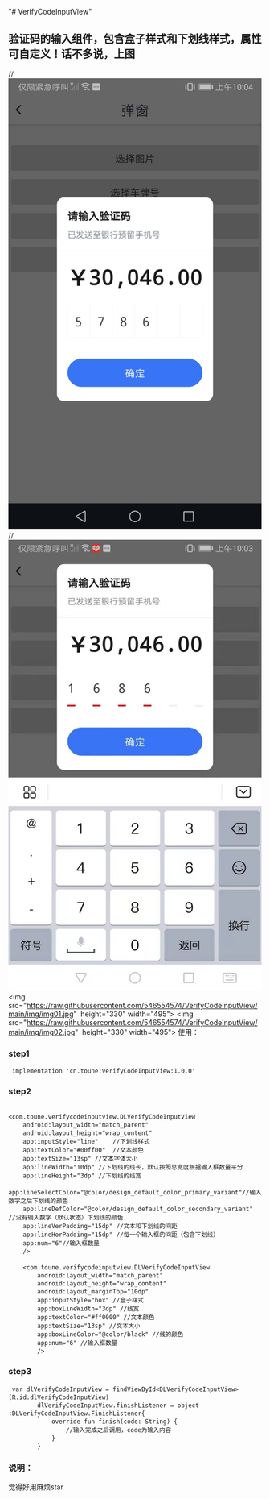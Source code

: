 "# VerifyCodeInputView" 
## 验证码的输入组件，包含盒子样式和下划线样式，属性可自定义！话不多说，上图

//![图1](https://raw.githubusercontent.com/546554574/VerifyCodeInputView/main/img/img01.jpg)
//![图2](https://raw.githubusercontent.com/546554574/VerifyCodeInputView/main/img/img02.jpg)
<img src="https://raw.githubusercontent.com/546554574/VerifyCodeInputView/main/img/img01.jpg"  height="330" width="495">
<img src="https://raw.githubusercontent.com/546554574/VerifyCodeInputView/main/img/img02.jpg"  height="330" width="495">
使用：
### step1

```
 implementation 'cn.toune:verifyCodeInputView:1.0.0'
```

### step2

```
 
<com.toune.verifycodeinputview.DLVerifyCodeInputView
    android:layout_width="match_parent"
    android:layout_height="wrap_content"
    app:inputStyle="line"    //下划线样式
    app:textColor="#00ff00"  //文本颜色
    app:textSize="13sp" //文本字体大小
    app:lineWidth="10dp" //下划线的线长，默认按照总宽度根据输入框数量平分
    app:lineHeight="3dp" //下划线的线宽
    app:lineSelectColor="@color/design_default_color_primary_variant"//输入数字之后下划线的颜色
    app:lineDefColor="@color/design_default_color_secondary_variant" //没有输入数字（默认状态）下划线的颜色
    app:lineVerPadding="15dp" //文本和下划线的间距
    app:lineHorPadding="15dp" //每一个输入框的间距（包含下划线）
    app:num="6"//输入框数量
    />

    <com.toune.verifycodeinputview.DLVerifyCodeInputView
        android:layout_width="match_parent"
        android:layout_height="wrap_content"
        android:layout_marginTop="10dp"
        app:inputStyle="box" //盒子样式
        app:boxLineWidth="3dp" //线宽
        app:textColor="#ff0000" //文本颜色
        app:textSize="13sp" //文本大小
        app:boxLineColor="@color/black" //线的颜色
        app:num="6" //输入框数量
        />

```

### step3

```
 var dlVerifyCodeInputView = findViewById<DLVerifyCodeInputView>(R.id.dlVerifyCodeInputView)
        dlVerifyCodeInputView.finishListener = object :DLVerifyCodeInputView.FinishListener{
            override fun finish(code: String) {
                //输入完成之后调用，code为输入内容
            }
        }
```

### 说明：
觉得好用麻烦star
